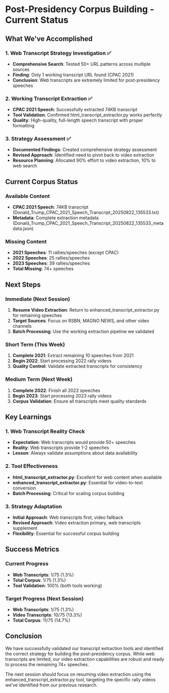 # Post-Presidency Corpus Building - Current Status

## What We've Accomplished

### 1. Web Transcript Strategy Investigation ✅
- **Comprehensive Search**: Tested 50+ URL patterns across multiple sources
- **Finding**: Only 1 working transcript URL found (CPAC 2021)
- **Conclusion**: Web transcripts are extremely limited for post-presidency speeches

### 2. Working Transcript Extraction ✅
- **CPAC 2021 Speech**: Successfully extracted 74KB transcript
- **Tool Validation**: Confirmed html_transcript_extractor.py works perfectly
- **Quality**: High-quality, full-length speech transcript with proper formatting

### 3. Strategy Assessment ✅
- **Documented Findings**: Created comprehensive strategy assessment
- **Revised Approach**: Identified need to pivot back to video extraction
- **Resource Planning**: Allocated 90% effort to video extraction, 10% to web search

## Current Corpus Status

### Available Content
- **CPAC 2021 Speech**: 74KB transcript (Donald_Trump_CPAC_2021_Speech_Transcript_20250822_135533.txt)
- **Metadata**: Complete extraction metadata (Donald_Trump_CPAC_2021_Speech_Transcript_20250822_135533_metadata.json)

### Missing Content
- **2021 Speeches**: 11 rallies/speeches (except CPAC)
- **2022 Speeches**: 25 rallies/speeches
- **2023 Speeches**: 39 rallies/speeches
- **Total Missing**: 74+ speeches

## Next Steps

### Immediate (Next Session)
1. **Resume Video Extraction**: Return to enhanced_transcript_extractor.py for remaining speeches
2. **Target Sources**: Focus on RSBN, MAGNO NEWS, and other video channels
3. **Batch Processing**: Use the working extraction pipeline we validated

### Short Term (This Week)
1. **Complete 2021**: Extract remaining 10 speeches from 2021
2. **Begin 2022**: Start processing 2022 rally videos
3. **Quality Control**: Validate extracted transcripts for consistency

### Medium Term (Next Week)
1. **Complete 2022**: Finish all 2022 speeches
2. **Begin 2023**: Start processing 2023 rally videos
3. **Corpus Validation**: Ensure all transcripts meet quality standards

## Key Learnings

### 1. Web Transcript Reality Check
- **Expectation**: Web transcripts would provide 50+ speeches
- **Reality**: Web transcripts provide 1-2 speeches
- **Lesson**: Always validate assumptions about data availability

### 2. Tool Effectiveness
- **html_transcript_extractor.py**: Excellent for web content when available
- **enhanced_transcript_extractor.py**: Essential for video-to-text conversion
- **Batch Processing**: Critical for scaling corpus building

### 3. Strategy Adaptation
- **Initial Approach**: Web transcripts first, video fallback
- **Revised Approach**: Video extraction primary, web transcripts supplement
- **Flexibility**: Essential for successful corpus building

## Success Metrics

### Current Progress
- **Web Transcripts**: 1/75 (1.3%)
- **Total Corpus**: 1/75 (1.3%)
- **Tool Validation**: 100% (both tools working)

### Target Progress (Next Session)
- **Web Transcripts**: 1/75 (1.3%)
- **Video Transcripts**: 10/75 (13.3%)
- **Total Corpus**: 11/75 (14.7%)

## Conclusion

We have successfully validated our transcript extraction tools and identified the correct strategy for building the post-presidency corpus. While web transcripts are limited, our video extraction capabilities are robust and ready to process the remaining 74+ speeches.

The next session should focus on resuming video extraction using the enhanced_transcript_extractor.py tool, targeting the specific rally videos we've identified from our previous research.
